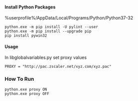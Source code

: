 
#### Install Python Packages
%userprofile%/AppData/Local/Programs/Python/Python37-32
```
python.exe -m pip install -U pylint --user
python.exe -m pip install --upgrade pip
pip install pywin32
```

#### Usage
In libglobalvariables.py set proxy values
```
PROXY = "http://pac.zscaler.net/xyz.com/xyz.pac"
```

### How To Run

```
python.exe proxy ON
python.exe proxy OFF
```